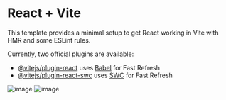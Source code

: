 # React + Vite

This template provides a minimal setup to get React working in Vite with HMR and some ESLint rules.

Currently, two official plugins are available:

- [@vitejs/plugin-react](https://github.com/vitejs/vite-plugin-react/blob/main/packages/plugin-react/README.md) uses [Babel](https://babeljs.io/) for Fast Refresh
- [@vitejs/plugin-react-swc](https://github.com/vitejs/vite-plugin-react-swc) uses [SWC](https://swc.rs/) for Fast Refresh

![image](https://github.com/cftcfurkan/react-router/assets/90473630/e98a9e33-ac20-4f73-921f-daaba54ce02a)
![image](https://github.com/cftcfurkan/react-router/assets/90473630/599a40eb-4d5e-4ba7-ad82-1bf40af7671f)
